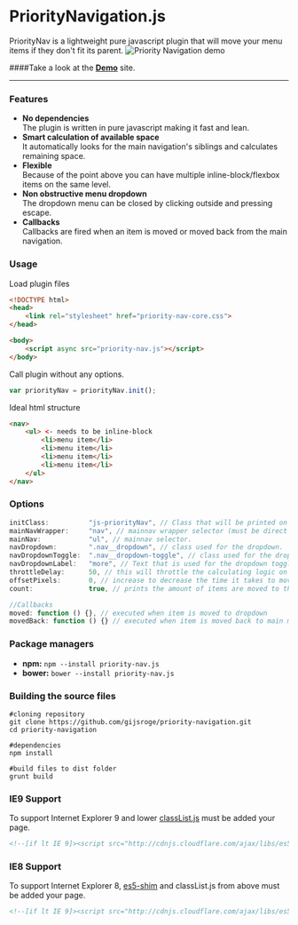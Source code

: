 # PriorityNavigation.js
PriorityNav is a lightweight pure javascript plugin that will move your menu items if they don't fit its parent.
![Priority Navigation demo](http://gijsroge.github.io/priority-nav.js/priority-nav-demo.gif)

####Take a look at the **[Demo](http://gijsroge.github.io/priority-nav.js/)** site.

----------

### Features
- **No dependencies**<br>The plugin is written in pure javascript making it fast and lean.
- **Smart calculation of available space**<br>It automatically looks for the main navigation's siblings and calculates remaining space.
- **Flexible**<br>Because of the point above you can have multiple inline-block/flexbox items on the same level.
- **Non obstructive menu dropdown**<br>The dropdown menu can be closed by clicking outside and pressing escape.
- **Callbacks**<br>Callbacks are fired when an item is moved or moved back from the main navigation.

### Usage
Load plugin files

```html
<!DOCTYPE html>
<head>
    <link rel="stylesheet" href="priority-nav-core.css">
</head>

<body>
    <script async src="priority-nav.js"></script>
</body>
```

Call plugin without any options.
```js
var priorityNav = priorityNav.init();
```
Ideal html structure
```html
<nav>
    <ul> <- needs to be inline-block
        <li>menu item</li>
        <li>menu item</li>
        <li>menu item</li>
        <li>menu item</li>
    </ul>
</nav>
```

### Options
```js
initClass:          "js-priorityNav", // Class that will be printed on html element to allow conditional css styling.
mainNavWrapper:     "nav", // mainnav wrapper selector (must be direct parent from navMenu)
mainNav:            "ul", // mainnav selector.
navDropdown:        ".nav__dropdown", // class used for the dropdown.
navDropdownToggle:  ".nav__dropdown-toggle", // class used for the dropdown toggle.
navDropdownLabel:   "more", // Text that is used for the dropdown toggle.
throttleDelay:      50, // this will throttle the calculating logic on resize because i'm a responsible dev.
offsetPixels:       0, // increase to decrease the time it takes to move an item.
count:              true, // prints the amount of items are moved to the attribute data-count.

//Callbacks
moved: function () {}, // executed when item is moved to dropdown
movedBack: function () {} // executed when item is moved back to main menu
```

### Package managers
- **npm:** `npm --install priority-nav.js`
- **bower:** `bower --install priority-nav.js`

### Building the source files
```
#cloning repository
git clone https://github.com/gijsroge/priority-navigation.git
cd priority-navigation

#dependencies
npm install

#build files to dist folder
grunt build
```

### IE9 Support
To support Internet Explorer 9 and lower [classList.js](https://github.com/remy/polyfills/blob/master/classList.js/) must be added your page.

```html
<!--[if lt IE 9]><script src="http://cdnjs.cloudflare.com/ajax/libs/es5-shim/2.0.8/es5-shim.min.js"></script><![endif]-->
```

### IE8 Support
To support Internet Explorer 8, [es5-shim](https://github.com/kriskowal/es5-shim/) and classList.js from above must be added your page.

```html
<!--[if lt IE 9]><script src="http://cdnjs.cloudflare.com/ajax/libs/es5-shim/2.0.8/es5-shim.min.js"></script><![endif]-->
```